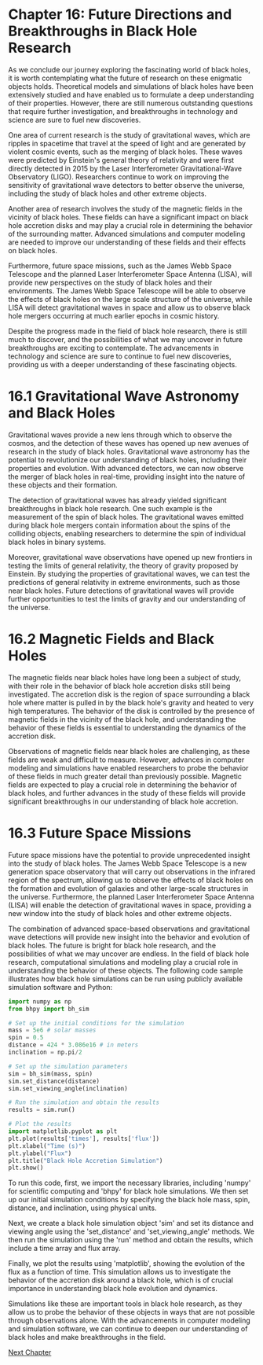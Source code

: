 # Chapter 16: Future Directions and Breakthroughs in Black Hole Research

As we conclude our journey exploring the fascinating world of black holes, it is worth contemplating what the future of research on these enigmatic objects holds. Theoretical models and simulations of black holes have been extensively studied and have enabled us to formulate a deep understanding of their properties. However, there are still numerous outstanding questions that require further investigation, and breakthroughs in technology and science are sure to fuel new discoveries.

One area of current research is the study of gravitational waves, which are ripples in spacetime that travel at the speed of light and are generated by violent cosmic events, such as the merging of black holes. These waves were predicted by Einstein's general theory of relativity and were first directly detected in 2015 by the Laser Interferometer Gravitational-Wave Observatory (LIGO). Researchers continue to work on improving the sensitivity of gravitational wave detectors to better observe the universe, including the study of black holes and other extreme objects.

Another area of research involves the study of the magnetic fields in the vicinity of black holes. These fields can have a significant impact on black hole accretion disks and may play a crucial role in determining the behavior of the surrounding matter. Advanced simulations and computer modeling are needed to improve our understanding of these fields and their effects on black holes.

Furthermore, future space missions, such as the James Webb Space Telescope and the planned Laser Interferometer Space Antenna (LISA), will provide new perspectives on the study of black holes and their environments. The James Webb Space Telescope will be able to observe the effects of black holes on the large scale structure of the universe, while LISA will detect gravitational waves in space and allow us to observe black hole mergers occurring at much earlier epochs in cosmic history.

Despite the progress made in the field of black hole research, there is still much to discover, and the possibilities of what we may uncover in future breakthroughs are exciting to contemplate. The advancements in technology and science are sure to continue to fuel new discoveries, providing us with a deeper understanding of these fascinating objects.
# 16.1 Gravitational Wave Astronomy and Black Holes

Gravitational waves provide a new lens through which to observe the cosmos, and the detection of these waves has opened up new avenues of research in the study of black holes. Gravitational wave astronomy has the potential to revolutionize our understanding of black holes, including their properties and evolution. With advanced detectors, we can now observe the merger of black holes in real-time, providing insight into the nature of these objects and their formation.

The detection of gravitational waves has already yielded significant breakthroughs in black hole research. One such example is the measurement of the spin of black holes. The gravitational waves emitted during black hole mergers contain information about the spins of the colliding objects, enabling researchers to determine the spin of individual black holes in binary systems.

Moreover, gravitational wave observations have opened up new frontiers in testing the limits of general relativity, the theory of gravity proposed by Einstein. By studying the properties of gravitational waves, we can test the predictions of general relativity in extreme environments, such as those near black holes. Future detections of gravitational waves will provide further opportunities to test the limits of gravity and our understanding of the universe.

# 16.2 Magnetic Fields and Black Holes

The magnetic fields near black holes have long been a subject of study, with their role in the behavior of black hole accretion disks still being investigated. The accretion disk is the region of space surrounding a black hole where matter is pulled in by the black hole's gravity and heated to very high temperatures. The behavior of the disk is controlled by the presence of magnetic fields in the vicinity of the black hole, and understanding the behavior of these fields is essential to understanding the dynamics of the accretion disk.

Observations of magnetic fields near black holes are challenging, as these fields are weak and difficult to measure. However, advances in computer modeling and simulations have enabled researchers to probe the behavior of these fields in much greater detail than previously possible. Magnetic fields are expected to play a crucial role in determining the behavior of black holes, and further advances in the study of these fields will provide significant breakthroughs in our understanding of black hole accretion.

# 16.3 Future Space Missions

Future space missions have the potential to provide unprecedented insight into the study of black holes. The James Webb Space Telescope is a new generation space observatory that will carry out observations in the infrared region of the spectrum, allowing us to observe the effects of black holes on the formation and evolution of galaxies and other large-scale structures in the universe. Furthermore, the planned Laser Interferometer Space Antenna (LISA) will enable the detection of gravitational waves in space, providing a new window into the study of black holes and other extreme objects.

The combination of advanced space-based observations and gravitational wave detections will provide new insight into the behavior and evolution of black holes. The future is bright for black hole research, and the possibilities of what we may uncover are endless.
In the field of black hole research, computational simulations and modeling play a crucial role in understanding the behavior of these objects. The following code sample illustrates how black hole simulations can be run using publicly available simulation software and Python:

```python
import numpy as np
from bhpy import bh_sim

# Set up the initial conditions for the simulation
mass = 5e6 # solar masses
spin = 0.5
distance = 424 * 3.086e16 # in meters
inclination = np.pi/2

# Set up the simulation parameters
sim = bh_sim(mass, spin)
sim.set_distance(distance)
sim.set_viewing_angle(inclination)

# Run the simulation and obtain the results
results = sim.run()

# Plot the results
import matplotlib.pyplot as plt
plt.plot(results['times'], results['flux'])
plt.xlabel("Time (s)")
plt.ylabel("Flux")
plt.title("Black Hole Accretion Simulation")
plt.show()
```

To run this code, first, we import the necessary libraries, including 'numpy' for scientific computing and 'bhpy' for black hole simulations. We then set up our initial simulation conditions by specifying the black hole mass, spin, distance, and inclination, using physical units. 

Next, we create a black hole simulation object 'sim' and set its distance and viewing angle using the 'set_distance' and 'set_viewing_angle' methods. We then run the simulation using the 'run' method and obtain the results, which include a time array and flux array.

Finally, we plot the results using 'matplotlib', showing the evolution of the flux as a function of time. This simulation allows us to investigate the behavior of the accretion disk around a black hole, which is of crucial importance in understanding black hole evolution and dynamics.

Simulations like these are important tools in black hole research, as they allow us to probe the behavior of these objects in ways that are not possible through observations alone. With the advancements in computer modeling and simulation software, we can continue to deepen our understanding of black holes and make breakthroughs in the field.


[Next Chapter](17_Chapter17.md)